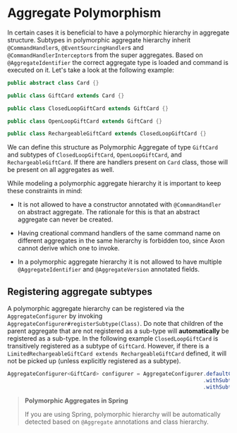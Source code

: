 # Aggregate Polymorphism

In certain cases it is beneficial to have a polymorphic hierarchy in aggregate structure. Subtypes in polymorphic aggregate hierarchy inherit `@CommandHandler`s, `@EventSourcingHandler`s and `@CommandHandlerInterceptor`s from the super aggregates. Based on `@AggregateIdentifier` the correct aggregate type is loaded and command is executed on it. Let's take a look at the following example:

```java
public abstract class Card {}

public class GiftCard extends Card {}

public class ClosedLoopGiftCard extends GiftCard {}

public class OpenLoopGiftCard extends GiftCard {}

public class RechargeableGiftCard extends ClosedLoopGiftCard {}
```

We can define this structure as Polymorphic Aggregate of type `GiftCard` and subtypes of `ClosedLoopGiftCard`, `OpenLoopGiftCard`, and `RechargeableGiftCard`. If there are handlers present on `Card` class, those will be present on all aggregates as well.

While modeling a polymorphic aggregate hierarchy it is important to keep these constraints in mind:

* It is not allowed to have a constructor annotated with `@CommandHandler` on abstract aggregate. The rationale for this is that an abstract aggregate can never be created.

* Having creational command handlers of the same command name on different aggregates in the same hierarchy is forbidden too, since Axon cannot derive which one to invoke.

* In a polymorphic aggregate hierarchy it is not allowed to have multiple `@AggregateIdentifier` and `@AggregateVersion` annotated fields.

## Registering aggregate subtypes

A polymorphic aggregate hierarchy can be registered via the `AggregateConfigurer` by invoking `AggregateConfigurer#registerSubtype(Class)`. Do note that children of the parent aggregate that are not registered as a sub-type will **automatically** be registered as a sub-type. In the following example `ClosedLoopGiftCard` is transitively registered as a subtype of `GiftCard`. However, if there is a `LimitedRechargeableGiftCard extends RechargeableGiftCard` defined, it will not be picked up \(unless explicitly registered as a subtype\).

```java
AggregateConfigurer<GiftCard> configurer = AggregateConfigurer.defaultConfiguration(GiftCard.class)
                                                              .withSubtype(OpenLoopGiftCard.class)
                                                              .withSubtype(RechargeableGiftCard.class);
```

> **Polymorphic Aggregates in Spring**
>
> If you are using Spring, polymorphic hierarchy will be automatically detected based on `@Aggregate` annotations and class hierarchy.

